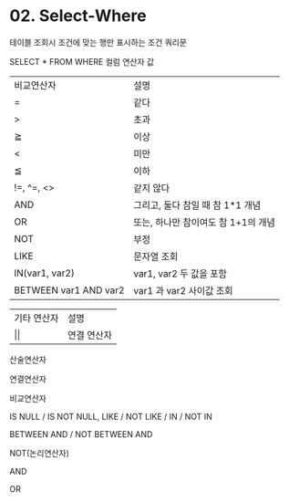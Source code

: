 # 02. Select-Where

테이블 조회시 조건에 맞는 행만 표시하는 조건 쿼리문

<show-structure for="procedure" />

<procedure title="기본 문법" id="basic">
<code-block lang="sql">
SELECT * FROM WHERE 컬럼 연산자 값
</code-block>
</procedure>

<procedure title="연산자" id="operator">
<table>
<tr>
<td>비교연산자</td><td>설명</td>
</tr>
<tr>
<td>=</td><td>같다</td>
</tr>
<tr>
<td>&gt;</td><td>초과</td>
</tr>
<tr>
<td>&gE;</td><td>이상</td>
</tr>
<tr>
<td>&lt;</td><td>미만</td>
</tr>
<tr>
<td>&lE;</td><td>이하</td>
</tr>
<tr>
<td>!=, ^=, &lt;&gt;</td><td>같지 않다</td>
</tr>
<tr>
<td>AND</td><td>그리고, 둘다 참일 때 참  1*1 개념 </td>
</tr>
<tr>
<td>OR</td><td>또는, 하나만 참이여도 참 1+1의 개념</td>
</tr>
<tr>
<td>NOT</td><td>부정</td>
</tr>
<tr>
<td>LIKE</td><td>문자열 조회</td>
</tr>
<tr>
<td>IN(var1, var2)</td><td>var1, var2 두 값을 포함</td>
</tr>
<tr>
<td>BETWEEN var1 AND var2</td><td>var1 과 var2 사이값 조회</td>
</tr>
</table>

<table>
<tr>
<td>기타 연산자</td>
<td>설명</td>
</tr>
<tr>
<td>||</td>
<td>연결 연산자</td>
</tr>
</table>
</procedure>

<procedure title="연산자 우선순위" id="order" style="steps">
<step>
    <p>산술연산자</p>
</step>
<step>
    <p>연결연산자</p>
</step>
<step>
    <p>비교연산자</p>
</step>
<step>
    <p>IS NULL / IS NOT NULL, LIKE / NOT LIKE / IN / NOT IN</p>
</step>
<step>
    <p>BETWEEN AND / NOT BETWEEN AND</p>
</step>
<step>
    <p>NOT(논리연산자)</p>
</step>
<step>
    <p>AND</p>
</step>
<step>
    <p>OR</p>
</step>
</procedure>

<procedure title="=" id="equal">
    <code-block src="/Language/dbms/sql/oracle_Select.sql" include-lines="20-23" lang="sql"/>
    <code-block src="/Language/dbms/sql/oracle_Select.sql" include-lines="129-137" lang="sql"/>
</procedure>

<procedure title=">, >=, <. <=" id="oper">
    <code-block src="/Language/dbms/sql/oracle_Select.sql" include-lines="139-148" lang="sql"/>
</procedure>

<procedure title="BETWEEN" id="between">
    <code-block src="/Language/dbms/sql/oracle_Select.sql" include-lines="150-160" lang="sql"/>
</procedure>

<procedure title="LIKE" id="like">
    <code-block src="/Language/dbms/sql/oracle_Select.sql" include-lines="175-186" lang="sql"/>
    <code-block src="/Language/dbms/sql/oracle_Select.sql" include-lines="188-193" lang="sql"/>
    <code-block src="/Language/dbms/sql/oracle_Select.sql" include-lines="195-200" lang="sql"/>
    <code-block src="/Language/dbms/sql/oracle_Select.sql" include-lines="203-222" lang="sql"/>
</procedure>

<procedure title="IN" id="in">
    <code-block src="/Language/dbms/sql/oracle_Select.sql" include-lines="235-243" lang="sql"/>
</procedure>